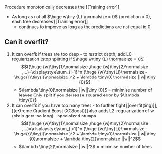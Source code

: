 Procedure monotonically decreases the [[Training error]]
- As long as not all $\huge w\tiny {L} \normalsize = 0$ (prediction = 0), each tree decreases [[Training error]] 
	- continues to improve as long as the predictions are not equal to 0

## Can it overfit?
1. It can overfit if trees are too deep - to restrict depth, add L0-regularization (stop splitting if $\huge w\tiny {L} \normalsize = 0$)
	$$f(\huge {w}\tiny{1}\normalsize ,\huge {w}\tiny{2}\normalsize ,...)=\displaystyle\sum_{i=1}^n (\huge {w}\tiny{Li}\normalsize - \huge{r}\tiny{i}\normalsize )^2 + \lambda \tiny{0}\normalsize ||w||\tiny {0}$$
	- $\lambda \tiny{0}\normalsize ||w||\tiny {0}$ = minimise number of leaves
		Only split if you decrease squared error by $\lambda \tiny{0}$
1. It can overfit if you have too many trees - to further fight [[overfit(ting)]], [[eXtreme Gradient Boost (XGBoost)]] also adds L2-regularization of w (chain gets too long) - specialized stumps
	$$f(\huge {w}\tiny{1}\normalsize ,\huge {w}\tiny{2}\normalsize ,...)=\displaystyle\sum_{i=1}^n (\huge {w}\tiny{Li}\normalsize - \huge{r}\tiny{i}\normalsize )^2 + \lambda \tiny{0}\normalsize ||w||\tiny {0}\normalsize + \lambda \tiny{2}\normalsize ||w||^2$$
	- $\lambda \tiny{2}\normalsize ||w||^2$ = minimise number of trees